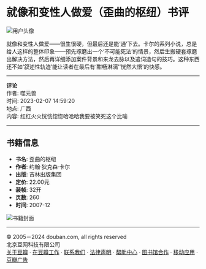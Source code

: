 # 就像和变性人做爱（歪曲的枢纽）书评

![用户头像](https://img1.doubanio.com/icon/user_normal.jpg)

就像和变性人做爱——很生很硬，但最后还是能‘通’下去。卡尔的系列小说，总是给人这样的整体印象——预先琢磨出一个‘不可能死法’的情景，然后生搬硬套琢磨出解决方法，然后再详细添加案件背景和来龙去脉以及遣词造句的技巧。这种东西还不如‘叙述性轨迹’能让读者在最后有‘酣畅淋漓’‘恍然大悟’的快感。

---

**评论**  
作者: 噬元兽  
时间: 2023-02-07 14:59:20  
地点: 广西  
内容: 红红火火恍恍惚惚哈哈哈我要被笑死这个比喻

---

## 书籍信息

- **书名**: 歪曲的枢纽  
- **作者**: 约翰·狄克森·卡尔  
- **出版**: 吉林出版集团  
- **定价**: 22.00元  
- **装帧**: 32开  
- **页数**: 260  
- **时间**: 2007-12  

![书籍封面](https://img9.doubanio.com/view/subject/l/public/s2848605.jpg)

---

© 2005－2024 douban.com, all rights reserved  
北京豆网科技有限公司  
[关于豆瓣](https://www.douban.com/about) · [在豆瓣工作](https://www.douban.com/jobs) · [联系我们](https://www.douban.com/about?topic=contactus) · [法律声明](https://www.douban.com/about/legal) · [帮助中心](https://help.douban.com/?app=book) · [图书馆合作](https://book.douban.com/library_invitation) · [移动应用](https://www.douban.com/doubanapp/) · [豆瓣广告](https://www.douban.com/partner/)  
<!-- tcd_original_link https://m.douban.com/book/review/4571524/ -->
